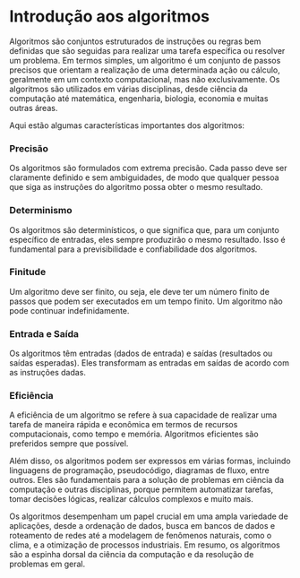 # Introdução aos algoritmos

Algoritmos são conjuntos estruturados de instruções ou regras bem definidas que são seguidas para realizar uma tarefa específica ou resolver um problema. Em termos simples, um algoritmo é um conjunto de passos precisos que orientam a realização de uma determinada ação ou cálculo, geralmente em um contexto computacional, mas não exclusivamente. Os algoritmos são utilizados em várias disciplinas, desde ciência da computação até matemática, engenharia, biologia, economia e muitas outras áreas.

Aqui estão algumas características importantes dos algoritmos:

### Precisão 
Os algoritmos são formulados com extrema precisão. Cada passo deve ser claramente definido e sem ambiguidades, de modo que qualquer pessoa que siga as instruções do algoritmo possa obter o mesmo resultado.

### Determinismo
Os algoritmos são determinísticos, o que significa que, para um conjunto específico de entradas, eles sempre produzirão o mesmo resultado. Isso é fundamental para a previsibilidade e confiabilidade dos algoritmos.

### Finitude
Um algoritmo deve ser finito, ou seja, ele deve ter um número finito de passos que podem ser executados em um tempo finito. Um algoritmo não pode continuar indefinidamente.

### Entrada e Saída
Os algoritmos têm entradas (dados de entrada) e saídas (resultados ou saídas esperadas). Eles transformam as entradas em saídas de acordo com as instruções dadas.

### Eficiência
A eficiência de um algoritmo se refere à sua capacidade de realizar uma tarefa de maneira rápida e econômica em termos de recursos computacionais, como tempo e memória. Algoritmos eficientes são preferidos sempre que possível.

Além disso, os algoritmos podem ser expressos em várias formas, incluindo linguagens de programação, pseudocódigo, diagramas de fluxo, entre outros. Eles são fundamentais para a solução de problemas em ciência da computação e outras disciplinas, porque permitem automatizar tarefas, tomar decisões lógicas, realizar cálculos complexos e muito mais.

Os algoritmos desempenham um papel crucial em uma ampla variedade de aplicações, desde a ordenação de dados, busca em bancos de dados e roteamento de redes até a modelagem de fenômenos naturais, como o clima, e a otimização de processos industriais. Em resumo, os algoritmos são a espinha dorsal da ciência da computação e da resolução de problemas em geral.